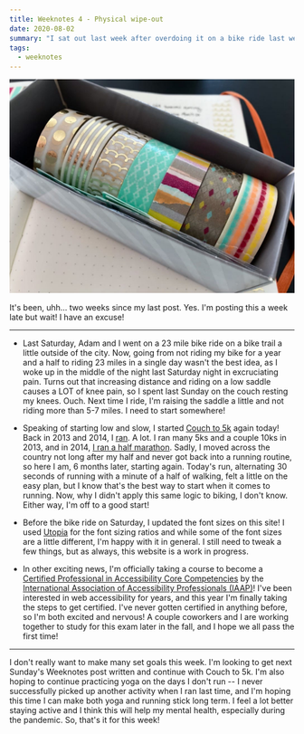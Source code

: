 ```yaml
---
title: Weeknotes 4 - Physical wipe-out
date: 2020-08-02
summary: "I sat out last week after overdoing it on a bike ride last weekend. But hey, I'm back in action this week!"
tags:
  - weeknotes
---
```


![A box containing seven rolls of washi tape.](../../images/washi.jpg "I've been using this washi tape to decorate my journal. It's so much fun!")

It's been, uhh... two weeks since my last post. Yes. I'm posting this a week late but wait! I have an excuse!

---

- Last Saturday, Adam and I went on a 23 mile bike ride on a bike trail a little outside of the city. Now, going from not riding my bike for a year and a half to riding 23 miles in a single day wasn't the best idea, as I woke up in the middle of the night last Saturday night in excruciating pain. Turns out that increasing distance and riding on a low saddle causes a LOT of knee pain, so I spent last Sunday on the couch resting my knees. Ouch. Next time I ride, I'm raising the saddle a little and not riding more than 5-7 miles. I need to start somewhere!

- Speaking of starting low and slow, I started [Couch to 5k](https://www.runnersblueprint.com/from-couch-to-5k-the-complete-8-week-plan/) again today! Back in 2013 and 2014, I [ran](/tags/running). A lot. I ran many 5ks and a couple 10ks in 2013, and in 2014, [I ran a half marathon](/posts/providence-half-marathon-race-recap). Sadly, I moved across the country not long after my half and never got back into a running routine, so here I am, 6 months later, starting again. Today's run, alternating 30 seconds of running with a minute of a half of walking, felt a little on the easy plan, but I know that's the best way to start when it comes to running. Now, why I didn't apply this same logic to biking, I don't know. Either way, I'm off to a good start!

- Before the bike ride on Saturday, I updated the font sizes on this site! I used [Utopia](https://utopia.fyi) for the font sizing ratios and while some of the font sizes are a little different, I'm happy with it in general. I still need to tweak a few things, but as always, this website is a work in progress.

- In other exciting news, I'm officially taking a course to become a [Certified Professional in Accessibility Core Competencies](https://www.accessibilityassociation.org/cpacccertification) by the [International Association of Accessibility Professionals (IAAP)](https://www.accessibilityassociation.org/)! I've been interested in web accessibility for years, and this year I'm finally taking the steps to get certified. I've never gotten certified in anything before, so I'm both excited and nervous! A couple coworkers and I are working together to study for this exam later in the fall, and I hope we all pass the first time!

---

I don't really want to make many set goals this week. I'm looking to get next Sunday's Weeknotes post written and continue with Couch to 5k. I'm also hoping to continue practicing yoga on the days I don't run -- I never successfully picked up another activity when I ran last time, and I'm hoping this time I can make both yoga and running stick long term. I feel a lot better staying active and I think this will help my mental health, especially during the pandemic. So, that's it for this week!
